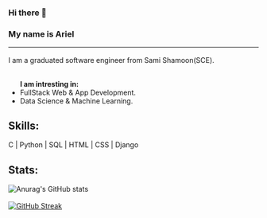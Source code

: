 ### Hi there 👋
### My name is Ariel <hr>

<p>
  I am a graduated software engineer from Sami Shamoon(SCE). <br> <br>
  <ul> <strong>I am intresting in: </strong>
  <li> FullStack Web & App Development. </li>
  <li> Data Science & Machine Learning. </li>
  </ul>
</p>

## Skills:
C | Python | SQL | HTML | CSS | Django 


## Stats:

![Anurag's GitHub stats](https://github-readme-stats.vercel.app/api?username=ArielEps&show_icons=true&theme=dracula) <br> <br>
[![GitHub Streak](http://github-readme-streak-stats.herokuapp.com?user=ArielEps&theme=dracula&date_format=M%20j%5B%2C%20Y%5D)](https://git.io/streak-stats) <br> <br>

